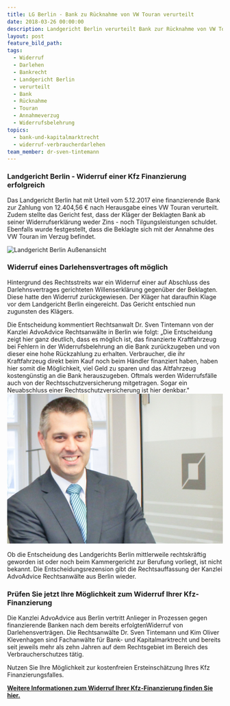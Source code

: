 ```yaml
---
title: LG Berlin - Bank zu Rücknahme von VW Touran verurteilt
date: 2018-03-26 00:00:00
description: Landgericht Berlin verurteilt Bank zur Rücknahme von VW Touran
layout: post
feature_bild_path:
tags:
  - Widerruf
  - Darlehen
  - Bankrecht
  - Landgericht Berlin
  - verurteilt
  - Bank
  - Rücknahme
  - Touran
  - Annahmeverzug
  - Widerrufsbelehrung
topics:
  - bank-und-kapitalmarktrecht
  - widerruf-verbraucherdarlehen
team_member: dr-sven-tintemann
---
```


### Landgericht Berlin - Widerruf einer Kfz Finanzierung erfolgreich

Das Landgericht Berlin hat mit Urteil vom 5.12.2017 eine finanzierende Bank zur Zahlung von 12.404,56 € nach Herausgabe eines VW Touran verurteilt. Zudem stellte das Gericht fest, dass der Kl&auml;ger der Beklagten Bank ab seiner Widerrufserkl&auml;rung weder Zins - noch Tilgungsleistungen schuldet. Ebenfalls wurde festgestellt, dass die Beklagte sich mit der Annahme des VW Touran im Verzug befindet.

![Landgericht Berlin Außenansicht](/uploads/lg-berlin-außenansicht-1.jpg)

### Widerruf eines Darlehensvertrages oft m&ouml;glich

Hintergrund des Rechtsstreits war ein Widerruf einer auf Abschluss des Darlehnsvertrages gerichteten Willenserkl&auml;rung gegen&uuml;ber der Beklagten. Diese hatte den Widerruf zur&uuml;ckgewiesen. Der Kl&auml;ger hat daraufhin Klage vor dem Landgericht Berlin eingereicht. Das Gericht entschied nun zugunsten des Kl&auml;gers.

Die Entscheidung kommentiert Rechtsanwalt Dr. Sven Tintemann von der Kanzlei AdvoAdvice Rechtsanw&auml;lte in Berlin wie folgt: „Die Entscheidung zeigt hier ganz deutlich, dass es m&ouml;glich ist, das finanzierte Kraftfahrzeug bei Fehlern in der Widerrufsbelehrung an die Bank zur&uuml;ckzugeben und von dieser eine hohe R&uuml;ckzahlung zu erhalten. Verbraucher, die ihr Kraftfahrzeug direkt beim Kauf noch beim H&auml;ndler finanziert haben, haben hier somit die M&ouml;glichkeit, viel Geld zu sparen und das Altfahrzeug kosteng&uuml;nstig an die Bank herauszugeben. Oftmals werden Widerrufsf&auml;lle auch von der Rechtsschutzversicherung mitgetragen. Sogar ein Neuabschluss einer Rechtsschutzversicherung ist hier denkbar."![](/uploads/advoadvice-01-52-von-80.jpg)

Ob die Entscheidung des Landgerichts Berlin mittlerweile rechtskr&auml;ftig geworden ist oder noch beim Kammergericht zur Berufung vorliegt, ist nicht bekannt. Die Entscheidungsrezension gibt die Rechtsauffassung der Kanzlei AdvoAdvice Rechtsanw&auml;lte aus Berlin wieder.

### Pr&uuml;fen Sie jetzt Ihre M&ouml;glichkeit zum Widerruf Ihrer Kfz-Finanzierung

Die Kanzlei AdvoAdvice aus Berlin vertritt Anlieger in Prozessen gegen finanzierende Banken nach dem bereits erfolgtenWiderruf von Darlehensvertr&auml;gen. Die Rechtsanw&auml;lte Dr. Sven Tintemann und Kim Oliver Klevenhagen sind Fachanw&auml;lte f&uuml;r Bank- und Kapitalmarktrecht und bereits seit jeweils mehr als zehn Jahren auf dem Rechtsgebiet im Bereich des Verbraucherschutzes t&auml;tig.

Nutzen Sie Ihre M&ouml;glichkeit zur kostenfreien Ersteinsch&auml;tzung Ihres Kfz Finanzierungsfalles.

**[Weitere Informationen zum Widerruf Ihrer Kfz-Finanzierung finden Sie hier.](/kreditwiderrufen.html)**